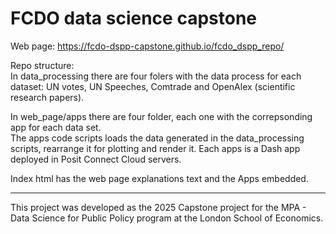 # FCDO data science capstone 


Web page: https://fcdo-dspp-capstone.github.io/fcdo_dspp_repo/


Repo structure:  
In data_processing there are four folers with the data process for each dataset: UN votes, UN Speeches, 
Comtrade and OpenAlex (scientific research papers).  

In web_page/apps there are four folder, each one with the correpsonding app for each data set.  
The apps code scripts loads the data generated in the data_processing scripts, rearrange it for plotting and render it.
Each apps is a Dash app deployed in Posit Connect Cloud servers.

Index html has the web page explanations text and the Apps embedded.
  
----------------------------
This project was developed as the 2025 Capstone project for the MPA - Data Science for Public Policy program at the London School of Economics.